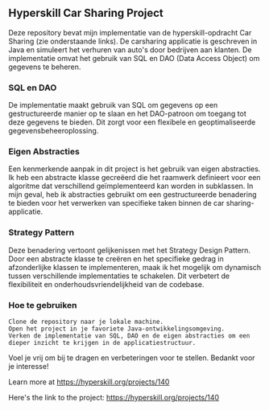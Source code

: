 ## Hyperskill Car Sharing Project

Deze repository bevat mijn implementatie van de hyperskill-opdracht Car Sharing (zie onderstaande links). De carsharing applicatie is geschreven in Java en simuleert het verhuren van auto's door bedrijven aan klanten. De implementatie omvat het gebruik van SQL en DAO (Data Access Object) om gegevens te beheren.

### SQL en DAO
De implementatie maakt gebruik van SQL om gegevens op een gestructureerde manier op te slaan en het DAO-patroon om toegang tot deze gegevens te bieden. Dit zorgt voor een flexibele en geoptimaliseerde gegevensbeheeroplossing.

### Eigen Abstracties

Een kenmerkende aanpak in dit project is het gebruik van eigen abstracties. Ik heb een abstracte klasse gecreëerd die het raamwerk definieert voor een algoritme dat verschillend geïmplementeerd kan worden in subklassen. In mijn geval, heb ik abstracties gebruikt om een gestructureerde benadering te bieden voor het verwerken van specifieke taken binnen de car sharing-applicatie.

### Strategy Pattern
Deze benadering vertoont gelijkenissen met het Strategy Design Pattern. Door een abstracte klasse te creëren en het specifieke gedrag in afzonderlijke klassen te implementeren, maak ik het mogelijk om dynamisch tussen verschillende implementaties te schakelen. Dit verbetert de flexibiliteit en onderhoudsvriendelijkheid van de codebase.

### Hoe te gebruiken

    Clone de repository naar je lokale machine.
    Open het project in je favoriete Java-ontwikkelingsomgeving.
    Verken de implementatie van SQL, DAO en de eigen abstracties om een dieper inzicht te krijgen in de applicatiestructuur.

Voel je vrij om bij te dragen en verbeteringen voor te stellen. Bedankt voor je interesse!

Learn more at https://hyperskill.org/projects/140

Here's the link to the project: https://hyperskill.org/projects/140
